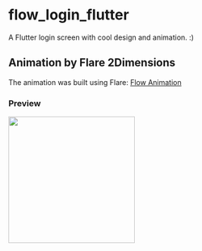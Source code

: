 # flow_login_flutter

A Flutter login screen with cool design and animation. :)


## Animation by Flare 2Dimensions

The animation was built using Flare: [Flow Animation](https://www.2dimensions.com/a/willcavenagli/files/flare/flow-background/preview "Flow Animation")


### Preview
<img src="https://media.giphy.com/media/Ma1QoY5BfsSM2a5yM2/giphy.gif" width="250"/>

